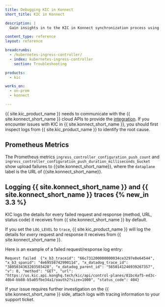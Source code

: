 ```yaml
---
title: Debugging KIC in Konnect
short_title: KIC in Konnect

description: |
  Gain insights in to the KIC in Konnect synchronization process using traces

content_type: reference
layout: reference

breadcrumbs:
  - /kubernetes-ingress-controller/
  - index: kubernetes-ingress-controller
    section: Troubleshooting

products:
  - kic

works_on:
  - on-prem
  - konnect

---
```


{{ site.kic_product_name }} needs to communicate with the {{ site.konnect_short_name }} cloud APIs to provide the [integration](/konnect/gateway-manager/kic).  If you encounter issues with KIC in {{ site.konnect_short_name }}, you should first inspect logs from {{ site.kic_product_name }} to identify the root cause.

## Prometheus Metrics

The Prometheus metrics `ingress_controller_configuration_push_count` and `ingress_controller_configuration_push_duration_milliseconds_bucket` show upload failures to {{site.konnect_short_name}}, where the `dataplane` label is the URL of {{site.konnect_short_name}}.

## Logging {{ site.konnect_short_name }} and {{ site.konnect_short_name }} traces {% new_in 3.3 %}

KIC logs the details for every failed request and response (method, URL, status code) it receives from {{ site.konnect_short_name }} by default.

If you set the `LOG_LEVEL` to `trace`, {{ site.kic_product_name }} will log the details for _every_ request and response it receives from {{ site.konnect_short_name }}.

Here is an example of a failed request/response log entry:

```text
Request failed  {"x_b3_traceid": "66c731200000000034ce3297e8e64544", "x_b3_spanid": "4e6955874299011d", "x_datadog_trace_id": "3805034363203503428", "x_datadog_parent_id": "5650141246939267357", "v": 0, "method": "GET", "url": "https://us.kic.api.konghq.tech/kic/api/control-planes/81bc4af5-ed3c-40b4-bb88-b5a05fbe34a1/oauth2?size=1000", "status_code": 404}
```

If your issue requires further investigation on the {{ site.konnect_short_name }} side, attach logs with tracing information to your support ticket.   